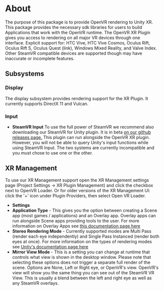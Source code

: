 # About

<!--
Copyright (c) 2020, Valve Software

SPDX-License-Identifier: BSD-3-Clause
-->

The purpose of this package is to provide OpenVR rendering to Unity XR. This package provides the necessary sdk libraries for users to build Applications that work with the OpenVR runtime. The OpenVR XR Plugin gives you access to rendering on all major VR devices through one interface. Explicit support for: HTC Vive, HTC Vive Cosmos, Oculus Rift, Oculus Rift S, Oculus Quest (link), Windows Mixed Reality, and Valve Index. Other SteamVR compatible devices are supported though may have inaccurate or incomplete features.

## Subsystems

### Display 
The display subsystem provides rendering support for the XR Plugin. It currently supports DirectX 11 and Vulcan.

### Input 

* **SteamVR Input**
To use the full power of SteamVR we recommend also downloading our SteamVR for Unity plugin. It is in beta [on our github releases page.](https://github.com/ValveSoftware/steamvr_unity_plugin/releases/tag/2.6.0b1) This plugin can run alongside the OpenVR XR plugin. However, you will not be able to query Unity's input functions while using SteamVR Input. The two systems are currently incompatible and you must chose to use one or the other.

## XR Management

To use our XR Management support open the XR Management settings page (Project Settings -> XR Plugin Management) and click the checkbox next to OpenVR Loader. Or for older versions of the XR Management UI: click the '+' icon under Plugin Providers, then select Open VR Loader.

* **Settings** 
 * **Application Type** - This gives you the option between creating a Scene app (most games / applications) and an Overlay app. Overlay apps can run alongside Scene apps providing tools to the user. For more information on Overlay Apps see [this documentation page here](https://github.com/ValveSoftware/openvr/wiki/IVROverlay_Overview)
 * **Stereo Rendering Mode** - Currently supported modes are Multi Pass (render each eye independently) and Single Pass Instanced (render both eyes at once). For more information on the types of rendering modes see [Unity's documentation page here](https://docs.unity3d.com/Manual/SinglePassStereoRendering.html)
 * **Mirror View Mode** - This is a setting you can change at runtime that controls what view is shown in the desktop window. Please note that selecting these options does not trigger a separate full render of the scene. Options are None, Left or Right eye, or OpenVR's view. OpenVR's view will show you the same thing you can see out of the SteamVR VR View. This is usually a blend between the left and right eye as well as any SteamVR overlays.

